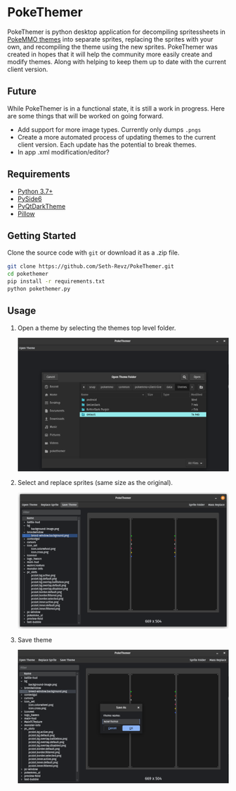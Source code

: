 PokeThemer
==========

PokeThemer is python desktop application for decompiling spritessheets in [PokeMMO themes](https://forums.pokemmo.com/index.php?/forum/33-client-customization/) into separate sprites, replacing the sprites with your own, and recompiling the theme using the new sprites.
PokeThemer was created in hopes that it will help the community more easily create and modify themes. Along with helping to keep them up to date with the current client version.

## Future 

While PokeThemer is in a functional state, it is still a work in progress. Here are some things that will be worked on going forward.
- Add support for more image types. Currently only dumps `.pngs`
- Create a more automated process of updating themes to the current client version. Each update has the potential to break themes.
- In app .xml modification/editor?


## Requirements

- [Python 3.7+](https://www.python.org/downloads/)
- [PySide6](https://pypi.org/project/PySide6/)
- [PyQtDarkTheme](https://pypi.org/project/pyqtdarktheme/)
- [Pillow](https://pypi.org/project/pillow/)

## Getting Started

Clone the source code with `git` or download it as a .zip file.

```bash
git clone https://github.com/Seth-Revz/PokeThemer.git
cd pokethemer
pip install -r requirements.txt
python pokethemer.py
```

## Usage

1. Open a theme by selecting the themes top level folder.

    <img alt='opentheme' width=600 src='https://github.com/Seth-Revz/PokeThemer/blob/main/.github/screenshot1.png'>


2. Select and replace sprites (same size as the original).

    <img alt='replacesprite' width=600 src='https://github.com/Seth-Revz/PokeThemer/blob/main/.github/screenshot2.png'>

3. Save theme

    <img alt='savetheme' width=600 src='https://github.com/Seth-Revz/PokeThemer/blob/main/.github/screenshot3.png'>
